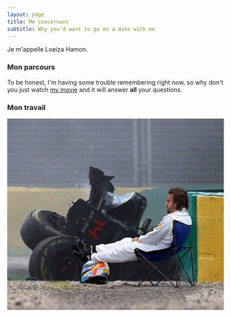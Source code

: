 ```yaml
---
layout: page
title: Me concernant
subtitle: Why you'd want to go on a date with me
---
```


Je m'appelle Loeiza Hamon.

### Mon parcours

To be honest, I'm having some trouble remembering right now, so why don't you just watch [my movie](https://en.wikipedia.org/wiki/The_Princess_Bride_%28film%29) and it will answer **all** your questions.

### Mon travail

![alonso](/assets/img/alonso.jfif)

